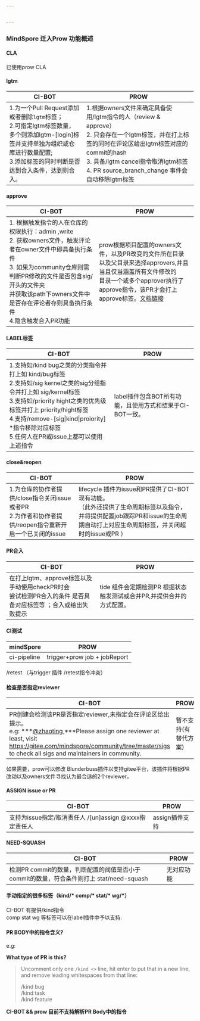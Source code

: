 ```yaml
---


---
```


<h3 id="mindspore--迁入prow-功能概述">MindSpore  迁入Prow 功能概述</h3>
<h4 id="cla">CLA</h4>
<p>已使用prow CLA</p>
<h4 id="lgtm">lgtm</h4>

<table>
<thead>
<tr>
<th>CI-BOT</th>
<th>PROW</th>
</tr>
</thead>
<tbody>
<tr>
<td>1.为一个Pull Request添加或者删除<code>lgtm</code>标签；<br>2.可指定lgtm标签数量，多个则添加lgtm-[login]标签并支持单独为组织或仓库进行数量配置;<br>3.添加标签的同时判断是否达到合入条件，达到则合入。</td>
<td>1.根据owners文件来确定具备使用/lgtm指令的人（review &amp; approve）<br>2. 只会存在一个lgtm标签，并在打上标签的同时在评论区给出lgtm标签对应的commit的hash<br>3. 具备/lgtm cancel指令取消lgtm标签<br>4. PR source_branch_change 事件会自动移除lgtm标签</td>
</tr>
</tbody>
</table><h4 id="approve">approve</h4>

<table>
<thead>
<tr>
<th>CI-BOT</th>
<th>PROW</th>
</tr>
</thead>
<tbody>
<tr>
<td>1. 根据触发指令的人在仓库的权限执行：admin ,write<br>2. 获取owners文件，触发评论者在owner文件中即具备执行条件<br>3. 如果为community仓库则需判断PR修改的文件是否包含sig/开头的文件夹 <br>并获取该path下owners文件中是否存在评论者存则具备执行条件<br>4.隐含触发合入PR功能</td>
<td>prow根据项目配置的owners文件，以及PR改变的文件所在目录<br>以及父目录来选择approvers,并且当且仅当涵盖所有文件修改的<br>目录一个或多个approver执行了approve指令，该PR才会打上approve标签。<a href="https://github.com/kubernetes/test-infra/blob/master/prow/plugins/approve/approvers/README.md">文档链接</a></td>
</tr>
</tbody>
</table><h4 id="label标签">LABEL标签</h4>

<table>
<thead>
<tr>
<th>CI-BOT</th>
<th>PROW</th>
</tr>
</thead>
<tbody>
<tr>
<td>1.支持如/kind bug之类的分类指令并打上如 kind/bug标签<br>2.支持如/sig kernel之类的sig分组指令并打上如 sig/kernel标签<br>3.支持如/priority hight之类的优先级标签并打上 priority/hight标签<br>4.支持/remove-[sig|kind|proiority] *指令移除对应标签<br>5.任何人在PR或issue上都可以使用上述指令</td>
<td>label插件包含BOT所有功能，且使用方式和结果于CI-BOT一致。</td>
</tr>
</tbody>
</table><h4 id="closereopen">close&amp;reopen</h4>

<table>
<thead>
<tr>
<th>CI-BOT</th>
<th>PROW</th>
</tr>
</thead>
<tbody>
<tr>
<td>1.为仓库的协作者提供/close指令关闭issue或者PR<br>2.为作者和协作者提供/reopen指令重新开启一个已关闭的issue</td>
<td>lifecycle 插件为issue和PR提供了CI-BOT现有功能。<br>（此外还提供了生命周期标签以及指令，并将提供配置job跟踪PR和issue的生命周期自动打上对应生命周期标签，并关闭超时的issue或PR ）</td>
</tr>
</tbody>
</table><h4 id="pr合入">PR合入</h4>

<table>
<thead>
<tr>
<th>CI-BOT</th>
<th>PROW</th>
</tr>
</thead>
<tbody>
<tr>
<td>在打上lgtm、approve标签以及手动使用checkPR时会<br>尝试检测PR合入的条件 是否具备对应标签等 ；合入或给出失败提示</td>
<td>tide 组件会定期检测PR 根据状态触发测试或合并PR,并提供合并的方式配置。</td>
</tr>
</tbody>
</table><h4 id="ci测试">CI测试</h4>

<table>
<thead>
<tr>
<th>mindSpore</th>
<th>PROW</th>
</tr>
</thead>
<tbody>
<tr>
<td>ci-pipeline</td>
<td>trigger+prow job + jobReport</td>
</tr>
</tbody>
</table><p>/retest （与trigger 插件 /retest指令冲突）</p>
<h4 id="检查是否指定reviewer">检查是否指定reviewer</h4>

<table>
<thead>
<tr>
<th>CI-BOT</th>
<th>PROW</th>
</tr>
</thead>
<tbody>
<tr>
<td>PR创建会检测该PR是否指定reviewer,未指定会在评论区给出提示。<br>e.g: ***<a href="https://gitee.com/mind_spore/dashboard/members/zhao_ting_v">@zhaoting </a>***Please assign one reviewer at least, visit <a href="https://gitee.com/mindspore/community/tree/master/sigs">https://gitee.com/mindspore/community/tree/master/sigs</a> to check all sigs and maintainers in community.</td>
<td>暂不支持(有替代方案)</td>
</tr>
</tbody>
</table><p>如果需要，prow可以修改 Blunderbuss插件以支持gitee平台，该插件将根据PR改动以及owners文件寻找认为最合适的2个reviewer。</p>
<h4 id="assign-issue-or-pr">ASSIGN issue or PR</h4>

<table>
<thead>
<tr>
<th>CI-BOT</th>
<th>PROW</th>
</tr>
</thead>
<tbody>
<tr>
<td>支持为issue指定/取消责任人 /[un]assign @xxxx指定责任人</td>
<td>assign插件支持</td>
</tr>
</tbody>
</table><h4 id="need-squash">NEED-SQUASH</h4>

<table>
<thead>
<tr>
<th>CI-BOT</th>
<th>PROW</th>
</tr>
</thead>
<tbody>
<tr>
<td>检测PR commit的数量，判断配置的阈值是否小于commit的数量，符合条件则打上 stat/need-squash</td>
<td>无对应功能</td>
</tr>
</tbody>
</table><h4 id="手动指定的很多标签（kind-comp-stat-wg）">手动指定的很多标签（kind/* comp/* stat/* wg/*）</h4>
<p>CI-BOT 有提供/kind指令<br>
comp stat wg 等标签可以在label插件中予以支持.</p>
<h4 id="pr-body中的指令含义">PR BODY中的指令含义?</h4>
<p>e.g:</p>
<p><strong>What type of PR is this?</strong></p>
<blockquote>
<p>Uncomment only one <code>/kind &lt;&gt;</code> line, hit enter to put that in a new line, and remove leading whitespaces from that line:</p>
<p>/kind bug<br>
/kind task<br>
/kind feature</p>
</blockquote>
<p><strong>CI-BOT &amp;&amp; prow 目前不支持解析PR Body中的指令</strong></p>

